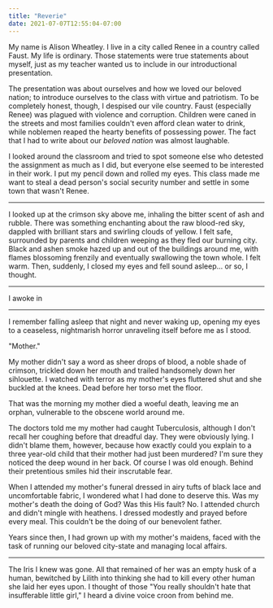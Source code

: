 ```yaml
---
title: "Reverie"
date: 2021-07-07T12:55:04-07:00
---
```


My name is Alison Wheatley. I live in a city called Renee in a country called Faust. My life is ordinary.
Those statements were true statements about myself, just as my teacher wanted us to include in our introductional presentation.

The presentation was about ourselves and how we loved our beloved nation; to introduce ourselves to the class with virtue and patriotism.
To be completely honest, though, I despised our vile country. Faust (especially Renee) was plagued with violence and corruption. Children were caned in the streets and most families couldn't even afford clean water to drink, while noblemen reaped the hearty benefits of possessing power. The fact that I had to write about our *beloved nation* was almost laughable.

I looked around the classroom and tried to spot someone else who detested the assignment as much as I did, but everyone else seemed to be interested in their work. I put my pencil down and rolled my eyes. This class made me want to steal a dead person's social security number and settle in some town that wasn't Renee.
***
I looked up at the crimson sky above me, inhaling the bitter scent of ash and rubble. There was something enchanting about the raw blood-red sky, dappled with brilliant stars and swirling clouds of yellow. I felt safe, surrounded by parents and children weeping as they fled our burning city. Black and ashen smoke hazed up and out of the buildings around me, with flames blossoming frenzily and eventually swallowing the town whole. I felt warm. Then, suddenly, I closed my eyes and fell sound asleep... or so, I thought.
***
I awoke in 
***
I remember falling asleep that night and never waking up, opening my eyes to a ceaseless, nightmarish horror unraveling itself before me as I stood.

"Mother."

My mother didn't say a word as sheer drops of blood, a noble shade of crimson, trickled down her mouth and trailed handsomely down her sihlouette. I watched with terror as my mother's eyes fluttered shut and she buckled at the knees. Dead before her torso met the floor.

That was the morning my mother died a woeful death, leaving me an orphan, vulnerable to the obscene world around me.

The doctors told me my mother had caught Tuberculosis, although I don't recall her coughing before that dreadful day. They were obviously lying. I didn't blame them, however, because how exactly could you explain to a three year-old child that their mother had just been murdered? I'm sure they noticed the deep wound in her back. Of course I was old enough.
Behind their pretentious smiles hid their inscrutable fear.

When I attended my mother's funeral dressed in airy tufts of black lace and uncomfortable fabric, I wondered what I had done to deserve this. Was my mother's death the doing of God? Was this His fault?
No. I attended church and didn't mingle with heathens. I dressed modestly and prayed before every meal. This couldn't be the doing of our benevolent father.

Years since then, I had grown up with my mother's maidens, faced with the task of running our beloved city-state and managing local affairs. 
***
The Iris I knew was gone. All that remained of her was an empty husk of a human, bewitched by Lilith into thinking she had to kill every other human she laid her eyes upon. I thought of those "You really shouldn't hate that insufferable little girl," I heard a divine voice croon from behind me. 
